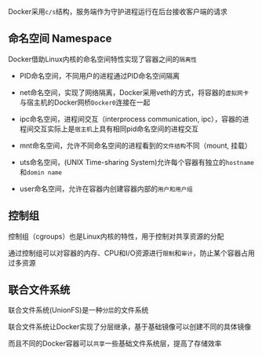 Docker采用`c/s`结构，服务端作为守护进程运行在后台接收客户端的请求

## 命名空间 Namespace

Docker借助Linux内核的命名空间特性实现了容器之间的`隔离性`

- PID命名空间，不同用户的进程通过PID命名空间隔离

- net命名空间，实现了网络隔离，Docker采用veth的方式，将容器的`虚拟网卡`与宿主机的Docker网桥`Docker0`连接在一起

- ipc命名空间，进程间交互（interprocess communication, ipc），容器的进程间交互实际上是`宿主机`上具有相同pid命名空间的进程交互

- mnt命名空间，允许不同命名空间的进程看到的`文件结构`不同（mount, 挂载）

- uts命名空间，(UNIX Time-sharing System)允许每个容器有独立的`hostname`和`domin name`

- user命名空间，允许在容器内创建容器内部的`用户和用户组`

## 控制组

控制组（cgroups）也是Linux内核的特性，用于控制对共享资源的分配

通过控制组可以对容器的内存、CPU和I/O资源进行`限制`和`审计`，防止某个容器占用过多资源

## 联合文件系统

联合文件系统(UnionFS)是一种`分层`的文件系统

联合文件系统让Docker实现了分层继承，基于基础镜像可以创建不同的具体镜像

而且不同的Docker容器可以`共享`一些基础文件系统层，提高了存储效率